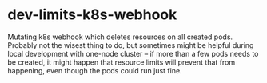 # dev-limits-k8s-webhook

Mutating k8s webhook which deletes resources on all created pods. Probably not the wisest thing to do, but sometimes might be helpful during local development with one-node cluster – if more than a few pods needs to be created, it might happen that resource limits will prevent that from happening, even though the pods could run just fine.
